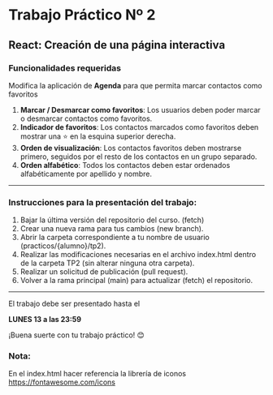 # Trabajo Práctico Nº 2

## React: Creación de una página interactiva
### Funcionalidades requeridas

Modifica la aplicación de **Agenda** para que permita marcar contactos como favoritos 

1. **Marcar / Desmarcar como favoritos**: Los usuarios deben poder marcar o desmarcar contactos como favoritos.
2. **Indicador de favoritos**: Los contactos marcados como favoritos deben mostrar una ⭐ en la esquina superior derecha.
3. **Orden de visualización**: Los contactos favoritos deben mostrarse primero, seguidos por el resto de los contactos en un grupo separado.
4. **Orden alfabético**: Todos los contactos deben estar ordenados alfabéticamente por apellido y nombre.

---

### Instrucciones para la presentación del trabajo:

1. Bajar la última versión del repositorio del curso. (fetch)
2. Crear una nueva rama para tus cambios (new branch).
3. Abrir la carpeta correspondiente a tu nombre de usuario (practicos/{alumno}/tp2).
4. Realizar las modificaciones necesarias en el archivo index.html dentro de la carpeta TP2 (sin alterar ninguna otra carpeta).
5. Realizar un solicitud de publicación (pull request).
6. Volver a la rama principal (main) para actualizar (fetch) el repositorio.

---
El trabajo debe ser presentado hasta el 

**LUNES 13 a las 23:59**

¡Buena suerte con tu trabajo práctico! 😊

### Nota: 
En el index.html hacer referencia la librería de iconos 
https://fontawesome.com/icons
